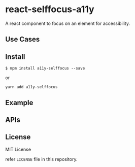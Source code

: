 # react-selffocus-a11y

A react component to focus on an element for accessibility.

## Use Cases

## Install

```
$ npm install a11y-selffocus --save
```

or

```
yarn add a11y-selffocus
```

## Example

## APIs

## License

MIT License

refer `LICENSE` file in this repository.
